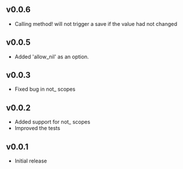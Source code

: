 ## v0.0.6
* Calling method! will not trigger a save if the value had not changed

## v0.0.5
* Added 'allow_nil' as an option.

## v0.0.3
* Fixed bug in not_ scopes

## v0.0.2
* Added support for not_ scopes
* Improved the tests

## v0.0.1
* Initial release
